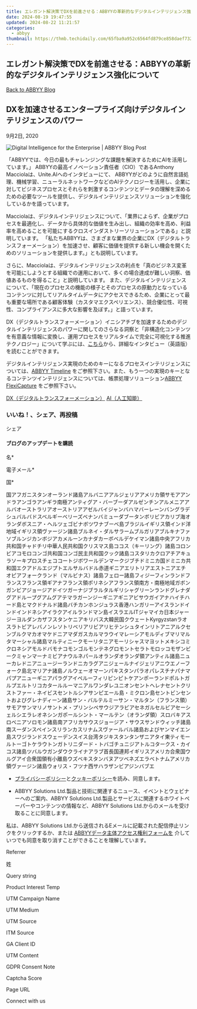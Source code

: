 ```yaml
---
title: エレガント解決策でDXを前進させる：ABBYYの革新的なデジタルインテリジェンス強化について
date: 2024-08-19 19:47:55
updated: 2024-08-22 11:21:57
categories:
  - abbyy
thumbnail: https://thmb.techidaily.com/65fba9a952c6564fd879ce858daef732be8f2531c9874f65aafa43e482841322.jpg
---
```


## エレガント解決策でDXを前進させる：ABBYYの革新的なデジタルインテリジェンス強化について

[Back to ABBYY Blog](https://tools.techidaily.com/abbyy/products/)

## DXを加速させるエンタープライズ向けデジタルインテリジェンスのパワー

9月2日, 2020

![Digital Intelligence for the Enterprise | ABBYY Blog Post](https://static5.abbyy.com/abbyycommedia/29319/8851e_blog_abbyy-technology-summit-2017-ignites-momentum-for-oneabbyyblog.jpg) 

「ABBYYでは、今日の最もチャレンジングな課題を解決するためにAIを活用しています。」 ABBYYの最高イノベーション責任者（CIO）であるAnthony Macciolaは、Unite.AIへのインタビューにて、 ABBYYがどのように自然言語処理、機械学習、ニューラルネットワークなどのAIテクノロジーを活用し、企業に対してビジネスプロセスとそれらを刺激するコンテンツとデータの理解を深めるための必要なツールを提供し、デジタルインテリジェンスソリューションを強化しているかを語っています。

Macciolaは、デジタルインテリジェンスについて、「業界によらず、企業がプロセスを最適化し、データから具体的な価値を生み出し、組織の効率を高め、利益率を高めることを可能にするクロスインダストリーソリューションである」と説明しています。 「私たちABBYYは、さまざまな業界の企業にDX（デジタルトランスフォーメーション）を加速させ、顧客に価値を提供する新しい機会を開くためのソリューションを提供します。」とも説明しています。 

さらに、Macciolaは、デジタルインテリジェンスの利点を「真のビジネス変革を可能にしようとする組織での運用において、多くの場合達成が難しい洞察、価値あるものを得ること」と説明しています。 また、デジタルインテリジェンスについて、「現在のプロセスの機能の様子とそのプロセスの原動力となっているコンテンツに対してリアルタイムデータにアクセスできるため、企業にとって最も重要な場所である顧客体験（カスタマエクスペリエンス）、競合優位性、可視性、コンプライアンスに多大な影響を及ぼす。」と語っています。

DX（デジタルトランスフォーメーション）イニシアチブを加速するためのデジタルインテリジェンスのパワーに関してのさらなる洞察と「非構造化コンテンツを有意義な情報に変換し、運用プロセスをリアルタイムで完全に可視化する推進テクノロジー」について学ぶには、[こちら](https://www.unite.ai/anthony-macciola-chief-innovation-officer-at-abbyy-interview-series/ "Interview with Anthony Macciola")から、詳細なインタビュー（英語版）を読むことができます。

デジタルインテリジェンス実現のためのキーになるプロセスインテリジェンスについては、[ABBYY Timeline](https://tools.techidaily.com/abbyy/products/) をご参照下さい。また、もう一つの実現のキーとなるコンテンツインテリジェンスについては、帳票処理ソリューション[ABBYY FlexiCapture](https://tools.techidaily.com/abbyy/products/) をご参照下さい。

[DX（デジタルトランスフォーメーション）](https://tools.techidaily.com/abbyy/products/) [AI（人工知能）](https://tools.techidaily.com/abbyy/products/) 

### いいね！、シェア、再投稿

シェア 

#### ブログのアップデートを購読

名\*

電子メール\*

国\*

国アフガニスタンオーランド諸島アルバニアアルジェリアアメリカ領サモアアンドラアンゴラアンギラ南極アンティグア・バーブーダアルゼンチンアルメニアアルバオーストラリアオーストリアアゼルバイジャンバハマバーレーンバングラデシュバルバドスベルギーベリーズベナンバミューダブータンボリビアカリブ海オランダボスニア・ヘルツェゴビナボツワナブーベ島ブラジルイギリス領インド洋地域イギリス領ヴァージン諸島ブルネイ・ダルサラームブルガリアブルキナファソブルンジカンボジアカメルーンカナダカーボベルデケイマン諸島中央アフリカ共和国チャドチリ中華人民共和国クリスマス島ココス（キーリング）諸島コロンビアコモロコンゴ共和国コンゴ民主共和国クック諸島コスタリカクロアチアキュラソーキプロスチェココートジボワールデンマークジブチドミニカ国ドミニカ共和国エクアドルエジプトエルサルバドル赤道ギニアエリトリアエストニアエチオピアフォークランド（マルビナス）諸島フェロー諸島フィジーフィンランドフランスフランス領ギアナフランス領ポリネシアフランス領南方・南極地域ガボンガンビアジョージアドイツガーナジブラルタルギリシャグリーンランドグレナダグアドループグアムグアテマラガーンジーギニアギニアビサウガイアナハイチハード島とマクドナルド諸島バチカンホンジュラス香港ハンガリーアイスランドインドインドネシアイラクアイルランドマン島イスラエルITジャマイカ日本ジャージーヨルダンカザフスタンケニアキリバス大韓民国クウェートKyrgyzstanラオスラトビアレバノンレソトリベリアリビアリヒテンシュタインリトアニアルクセンブルクマカオマケドニアマダガスカルマラウイマレーシアモルディブマリマルタマーシャル諸島マルティニークモーリタニアモーリシャスマヨットメキシコミクロネシアモルドバモナコモンゴルモンテネグロモントセラトモロッコモザンビークミャンマーナミビアナウルネパールオランダオランダ領アンティル諸島ニューカレドニアニュージーランドニカラグアニジェールナイジェリアニウエノーフォーク島北マリアナ諸島ノルウェーオマーンパキスタンパラオパレスチナパナマパプアニューギニアパラグアイペルーフィリピンピトケアンポーランドポルトガルプエルトリコカタールルーマニアルワンダレユニオンセントヘレナセントクリストファー・ネイビスセントルシアサンピエール島・ミクロン島セントビンセントおよびグレナディーン諸島サン・バルテルミーサン・マルタン（フランス領）サモアサンマリノサントメ・プリンシペサウジアラビアセネガルセルビアセーシェルシエラレオネシンガポールシント・マールテン（オランダ領）スロバキアスロベニアソロモン諸島南アフリカサウスジョージア・サウスサンドウィッチ諸島南スーダンスペインスリランカスリナムスヴァールバル諸島およびヤンマイエン島スワジランドスウェーデンスイス台湾タジキスタンタンザニアタイ東ティモールトーゴトケラウトンガトリニダード・トバゴチュニジアトルコタークス・カイコス諸島ツバルウガンダウクライナアラブ首長国連邦イギリスアメリカ合衆国ウルグアイ合衆国領有小離島ウズベキスタンバヌアツベネズエラベトナムアメリカ領ヴァージン諸島ウォリス・フツナ西サハラザンビアジンバブエ

* [プライバシーポリシー](https://tools.techidaily.com/abbyy/products/)と[クッキーポリシー](https://tools.techidaily.com/abbyy/products/)を読み、同意します。

* ABBYY Solutions Ltd.製品と技術に関連するニュース、イベントとウェビナーへのご案内、ABBYY Solutions Ltd.製品とサービスに関連するホワイトペーパーやコンテンツの情報など、ABBYY Solutions Ltd.からのメールを受け取ることに同意します。  
    
私は、ABBYY Solutions Ltd.から送信されるEメールに記載された配信停止リンクをクリックするか、または [ABBYYデータ主体アクセス権利フォームを](https://tools.techidaily.com/abbyy/products/) 介していつでも同意を取り消すことができることを理解しています。

Referrer

姓

Query string

Product Interest Temp

UTM Campaign Name

UTM Medium

UTM Source

ITM Source

GA Client ID

UTM Content

GDPR Consent Note

Captcha Score

Page URL

Connect with us

<ins class="adsbygoogle"
     style="display:block"
     data-ad-format="autorelaxed"
     data-ad-client="ca-pub-7571918770474297"
     data-ad-slot="1223367746"></ins>



<ins class="adsbygoogle"
     style="display:block"
     data-ad-client="ca-pub-7571918770474297"
     data-ad-slot="8358498916"
     data-ad-format="auto"
     data-full-width-responsive="true"></ins>
